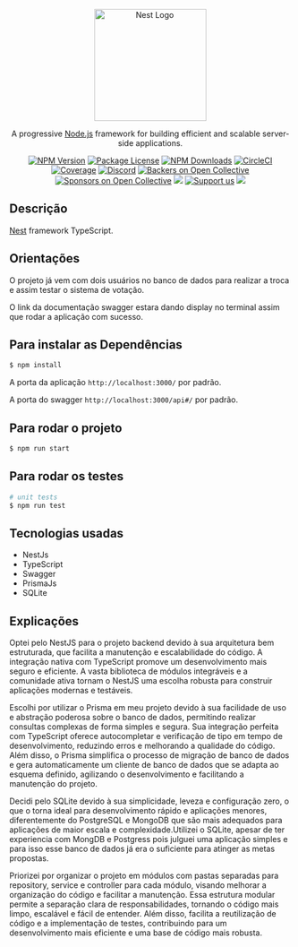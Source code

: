 <p align="center">
  <a href="http://nestjs.com/" target="blank"><img src="https://nestjs.com/img/logo-small.svg" width="200" alt="Nest Logo" /></a>
</p>

[circleci-image]: https://img.shields.io/circleci/build/github/nestjs/nest/master?token=abc123def456
[circleci-url]: https://circleci.com/gh/nestjs/nest

  <p align="center">A progressive <a href="http://nodejs.org" target="_blank">Node.js</a> framework for building efficient and scalable server-side applications.</p>
    <p align="center">
<a href="https://www.npmjs.com/~nestjscore" target="_blank"><img src="https://img.shields.io/npm/v/@nestjs/core.svg" alt="NPM Version" /></a>
<a href="https://www.npmjs.com/~nestjscore" target="_blank"><img src="https://img.shields.io/npm/l/@nestjs/core.svg" alt="Package License" /></a>
<a href="https://www.npmjs.com/~nestjscore" target="_blank"><img src="https://img.shields.io/npm/dm/@nestjs/common.svg" alt="NPM Downloads" /></a>
<a href="https://circleci.com/gh/nestjs/nest" target="_blank"><img src="https://img.shields.io/circleci/build/github/nestjs/nest/master" alt="CircleCI" /></a>
<a href="https://coveralls.io/github/nestjs/nest?branch=master" target="_blank"><img src="https://coveralls.io/repos/github/nestjs/nest/badge.svg?branch=master#9" alt="Coverage" /></a>
<a href="https://discord.gg/G7Qnnhy" target="_blank"><img src="https://img.shields.io/badge/discord-online-brightgreen.svg" alt="Discord"/></a>
<a href="https://opencollective.com/nest#backer" target="_blank"><img src="https://opencollective.com/nest/backers/badge.svg" alt="Backers on Open Collective" /></a>
<a href="https://opencollective.com/nest#sponsor" target="_blank"><img src="https://opencollective.com/nest/sponsors/badge.svg" alt="Sponsors on Open Collective" /></a>
  <a href="https://paypal.me/kamilmysliwiec" target="_blank"><img src="https://img.shields.io/badge/Donate-PayPal-ff3f59.svg"/></a>
    <a href="https://opencollective.com/nest#sponsor"  target="_blank"><img src="https://img.shields.io/badge/Support%20us-Open%20Collective-41B883.svg" alt="Support us"></a>
  <a href="https://twitter.com/nestframework" target="_blank"><img src="https://img.shields.io/twitter/follow/nestframework.svg?style=social&label=Follow"></a>
</p>
  <!--[![Backers on Open Collective](https://opencollective.com/nest/backers/badge.svg)](https://opencollective.com/nest#backer)
  [![Sponsors on Open Collective](https://opencollective.com/nest/sponsors/badge.svg)](https://opencollective.com/nest#sponsor)-->

## Descrição

[Nest](https://github.com/nestjs/nest) framework TypeScript.

## Orientações

O projeto já vem com dois usuários no banco de dados para realizar a troca e assim testar o sistema de votação.

O link da documentação swagger estara dando display no terminal assim que rodar a aplicação com sucesso.

## Para instalar as Dependências

```bash
$ npm install
```

A porta da aplicação `http://localhost:3000/` por padrão.

A porta do swagger `http://localhost:3000/api#/` por padrão.

## Para rodar o projeto

```bash
$ npm run start
```

## Para rodar os testes

```bash
# unit tests
$ npm run test
```

## Tecnologias usadas

- NestJs
- TypeScript
- Swagger
- PrismaJs
- SQLite

## Explicações

Optei pelo NestJS para o projeto backend devido à sua arquitetura bem estruturada, que facilita a manutenção e escalabilidade do código. A integração nativa com TypeScript promove um desenvolvimento mais seguro e eficiente. A vasta biblioteca de módulos integráveis e a comunidade ativa tornam o NestJS uma escolha robusta para construir aplicações modernas e testáveis.

Escolhi por utilizar o Prisma em meu projeto devido à sua facilidade de uso e abstração poderosa sobre o banco de dados, permitindo realizar consultas complexas de forma simples e segura. Sua integração perfeita com TypeScript oferece autocompletar e verificação de tipo em tempo de desenvolvimento, reduzindo erros e melhorando a qualidade do código. Além disso, o Prisma simplifica o processo de migração de banco de dados e gera automaticamente um cliente de banco de dados que se adapta ao esquema definido, agilizando o desenvolvimento e facilitando a manutenção do projeto.

Decidi pelo SQLite devido à sua simplicidade, leveza e configuração zero, o que o torna ideal para desenvolvimento rápido e aplicações menores, diferentemente do PostgreSQL e MongoDB que são mais adequados para aplicações de maior escala e complexidade.Utilizei o SQLite, apesar de ter experiencia com MongDB e Postgress pois julguei uma aplicação simples e para isso esse banco de dados já era o suficiente para atinger as metas propostas.

Priorizei por organizar o projeto em módulos com pastas separadas para repository, service e controller para cada módulo, visando melhorar a organização do código e facilitar a manutenção. Essa estrutura modular permite a separação clara de responsabilidades, tornando o código mais limpo, escalável e fácil de entender. Além disso, facilita a reutilização de código e a implementação de testes, contribuindo para um desenvolvimento mais eficiente e uma base de código mais robusta.

